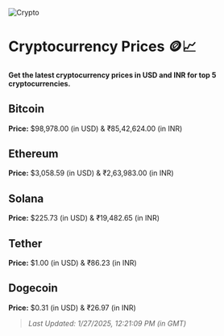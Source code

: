 
![Crypto](https://www.techguide.com.au/wp-content/uploads/2020/11/crypto3.jpeg)

# Cryptocurrency Prices 🪙📈

#### Get the latest cryptocurrency prices in USD and INR for top 5 cryptocurrencies.

## Bitcoin

**Price:** $98,978.00 (in USD) & ₹85,42,624.00 (in INR)

## Ethereum

**Price:** $3,058.59 (in USD) & ₹2,63,983.00 (in INR)

## Solana

**Price:** $225.73 (in USD) & ₹19,482.65 (in INR)

## Tether

**Price:** $1.00 (in USD) & ₹86.23 (in INR)

## Dogecoin

**Price:** $0.31 (in USD) & ₹26.97 (in INR)

> _Last Updated: 1/27/2025, 12:21:09 PM (in GMT)_
